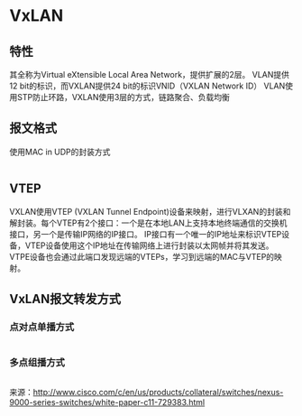 # VxLAN

## 特性

其全称为Virtual eXtensible Local Area Network，提供扩展的2层。
VLAN提供12 bit的标识，而VXLAN提供24 bit的标识VNID（VXLAN Network ID）
VLAN使用STP防止环路，VXLAN使用3层的方式，链路聚合、负载均衡

## 报文格式

使用MAC in UDP的封装方式

![]()

## VTEP

VXLAN使用VTEP (VXLAN Tunnel Endpoint)设备来映射，进行VLXAN的封装和解封装。每个VTEP有2个接口：一个是在本地LAN上支持本地终端通信的交换机接口，另一个是传输IP网络的IP接口。
IP接口有一个唯一的IP地址来标识VTEP设备，VTEP设备使用这个IP地址在传输网络上进行封装以太网帧并将其发送。VTPE设备也会通过此端口发现远端的VTEPs，学习到远端的MAC与VTEP的映射。

## VxLAN报文转发方式

### 点对点单播方式

![]()

### 多点组播方式

![]()

来源：http://www.cisco.com/c/en/us/products/collateral/switches/nexus-9000-series-switches/white-paper-c11-729383.html